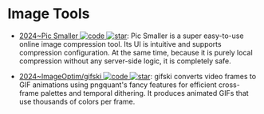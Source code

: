 # Image Tools

- [2024~Pic Smaller ![code](https://ng-tech.icu/assets/code.svg) ![star](https://img.shields.io/github/stars/joye61/pic-smaller)](https://github.com/joye61/pic-smaller): Pic Smaller is a super easy-to-use online image compression tool. Its UI is intuitive and supports compression configuration. At the same time, because it is purely local compression without any server-side logic, it is completely safe.

- [2024~ImageOptim/gifski ![code](https://ng-tech.icu/assets/code.svg) ![star](https://img.shields.io/github/stars/ImageOptim/gifski)](https://github.com/ImageOptim/gifski): gifski converts video frames to GIF animations using pngquant's fancy features for efficient cross-frame palettes and temporal dithering. It produces animated GIFs that use thousands of colors per frame.
